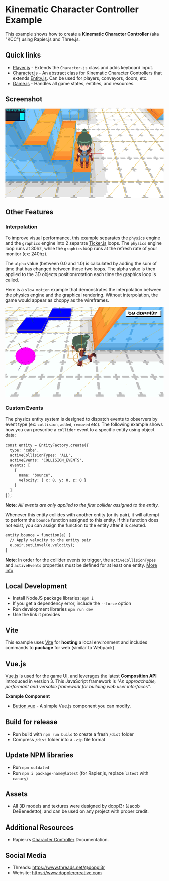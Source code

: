 # Kinematic Character Controller Example
This example shows how to create a **Kinematic Character Controller** (aka "KCC") using Rapier.js and Three.js.

## Quick links
 - [Player.js](src/js/entities/Player.js) - Extends the `Character.js` class and adds keyboard input.
 - [Character.js](src/js/core/entities/Character.js) - An abstract class for Kinematic Character Controllers that extends [Entity.js](src/js/core/entities/Entity.js). Can be used for players, conveyors, doors, etc.
 - [Game.js](src/js/core/Game.js) - Handles all game states, entities, and resources.

## Screenshot
![Screenshot](public/png/screenshot.png)

## Other Features

### Interpolation

To improve visual performance, this example separates the `physics` engine and the `graphics` engine into 2 separate [Ticker.js](src/js/core/Ticker.js) loops. The `physics` engine loop runs at 30hz, while the `graphics` loop runs at the refresh rate of your monitor (ex: 240hz).

The `alpha` value (between 0.0 and 1.0) is calculated by adding the sum of time that has changed between these two loops. The alpha value is then applied to the 3D objects position/rotation each time the graphics loop is called.

Here is a `slow motion` example that demonstrates the interpolation between the physics engine and the graphical rendering. Without interpolation, the game would appear as choppy as the wireframes.

![Interpolation](public/gif/interpolation.gif)

### Custom Events

The physics entity system is designed to dispatch events to observers by event type (ex: `collision`, `added`, `removed` etc). The following example shows how you can prescribe a `collider` event to a specific entity using object data:
```
const entity = EntityFactory.create({
  type: 'cube',
  activeCollisionTypes: 'ALL',
  activeEvents: 'COLLISION_EVENTS',
  events: [
    {
      name: "bounce",
      velocity: { x: 8, y: 0, z: 0 }
    }
  ]
});
```

**Note**: *All events are only applied to the first collider assigned to the entity.*

Whenever this entity collides with another entity (or its pair), it will attempt to perform the `bounce` function assigned to this entity. If this function does not exist, you can assign the function to the entity after it is created.

```
entity.bounce = function(e) {
  // Apply velocity to the entity pair
  e.pair.setLinvel(e.velocity);
}
```

**Note**: In order for the collider events to trigger, the `activeCollisionTypes` and `activeEvents` properties must be defined for at least one entity. [More info](https://rapier.rs/docs/user_guides/javascript/advanced_collision_detection_js)

## Local Development

 - Install NodeJS package libraries: `npm i`
 - If you get a dependency error, include the `--force` option
 - Run development libraries `npm run dev`
 - Use the link it provides

## Vite

This example uses [Vite](https://vitejs.dev) for **hosting** a local environment and includes commands to **package** for web (similar to Webpack).

## Vue.js

[Vue.js](https://vuejs.org/) is used for the game UI, and leverages the latest **Composition API** introduced in version 3. This JavaScript framework is *"An approachable, performant and versatile framework for building web user interfaces"*.

**Example Component**

 - [Button.vue](src/vue/Button.vue) - A simple Vue.js component you can modify.

## Build for release

- Run build with `npm run build` to create a fresh `/dist` folder
- Compress `/dist` folder into a `.zip` file format

## Update NPM libraries

- Run `npm outdated`
- Run `npm i package-name@latest` (for Rapier.js, replace `latest` with `canary`)

## Assets
- All 3D models and textures were designed by doppl3r (Jacob DeBenedetto), and can be used on any project with proper credit.

## Additional Resources
- Rapier.rs [Character Controller](https://rapier.rs/docs/user_guides/javascript/character_controller) Documentation.

## Social Media
- Threads: https://www.threads.net/@doppl3r
- Website: https://www.dopplercreative.com
